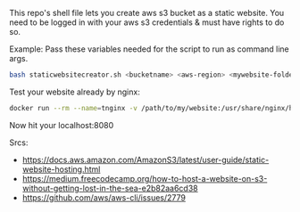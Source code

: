 This repo's shell file lets you create aws s3 bucket as a static website.
You need to be logged in with your aws s3 credentials & must have rights to do so.

Example:
Pass these variables needed for the script to run as command line args.
```sh
bash staticwebsitecreator.sh <bucketname> <aws-region> <mywebsite-folder> 
```


Test your website already by nginx:
```sh
docker run --rm --name=tnginx -v /path/to/my/website:/usr/share/nginx/html -p 8080:80 nginx
```
Now hit your localhost:8080


Srcs:
- https://docs.aws.amazon.com/AmazonS3/latest/user-guide/static-website-hosting.html
- https://medium.freecodecamp.org/how-to-host-a-website-on-s3-without-getting-lost-in-the-sea-e2b82aa6cd38
- https://github.com/aws/aws-cli/issues/2779
